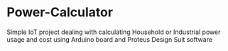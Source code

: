 # Power-Calculator
Simple IoT project dealing with calculating Household or Industrial power usage and cost using Arduino board and Proteus Design Suit software
